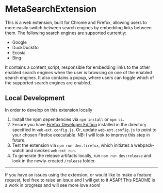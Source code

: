 # MetaSearchExtension

This is a web extension, built for Chrome and Firefox, allowing users to more easily switch between search engines by embedding links between them.
The following search engines are supported currently:
 - Google
 - DuckDuckGo
 - Ecosia
 - Bing

It contains a content_script, responsible for embedding links to the other enabled search engines when the user is browsing on one of the enabled search engines.
It also contains a popup, where users can toggle which of the supported search engines are enabled.

## Local Development
In order to develop on this extension locally
 1. Install the npm dependencies via `npm install` or `npm ci`.
 2. Ensure you have [Firefox Developer Edition](https://www.mozilla.org/en-US/firefox/developer/) installed in the directory specified in `web-ext.config.js`. Or, update `web-ext.config.js` to point to your chosen Firefox executable. NB: I will look to improve this step in future.
 3. Test the extension via `npm run dev:firefox`, which initiates a webpack-watch and invokes `web-ext run`.
 4. To generate the release artifacts locally, run `npm run dev:release` and look in the newly-created `/release` folder.

---
If you have an issues using the extension, or would like to make a feature request, feel free to raise an issue and I will get to it ASAP!
This README is a work in progress and will see more love soon!